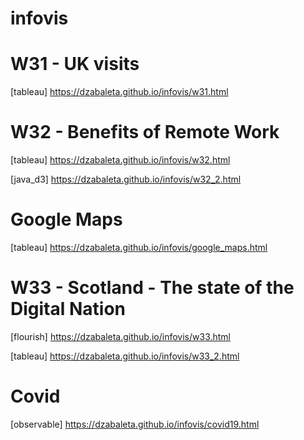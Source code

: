 # infovis

# W31 - UK visits
[tableau] https://dzabaleta.github.io/infovis/w31.html

# W32 - Benefits of Remote Work
[tableau] https://dzabaleta.github.io/infovis/w32.html

[java_d3] https://dzabaleta.github.io/infovis/w32_2.html

# Google Maps
[tableau] https://dzabaleta.github.io/infovis/google_maps.html

# W33 - Scotland - The state of the Digital Nation
[flourish] https://dzabaleta.github.io/infovis/w33.html

[tableau] https://dzabaleta.github.io/infovis/w33_2.html

# Covid
[observable] https://dzabaleta.github.io/infovis/covid19.html
